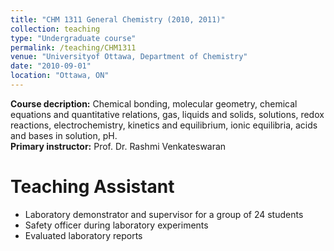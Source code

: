 ```yaml
---
title: "CHM 1311 General Chemistry (2010, 2011)"
collection: teaching
type: "Undergraduate course"
permalink: /teaching/CHM1311
venue: "Universityof Ottawa, Department of Chemistry"
date: "2010-09-01"
location: "Ottawa, ON"
---
```


<b>Course decription:</b> Chemical bonding, molecular geometry, chemical equations and quantitative relations, gas, liquids and solids, solutions, redox reactions, electrochemistry, kinetics and equilibrium, ionic equilibria, acids and bases in solution, pH. \
<b>Primary instructor:</b> Prof. Dr. Rashmi Venkateswaran

# Teaching Assistant
* Laboratory demonstrator and supervisor for a group of 24 students
* Safety officer during laboratory experiments
* Evaluated laboratory reports
